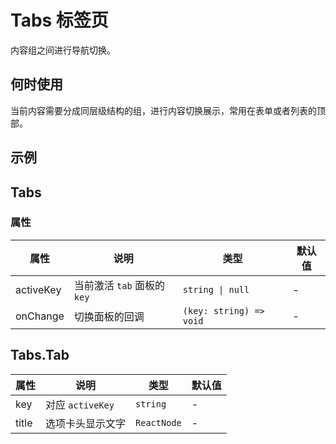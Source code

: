 # Tabs 标签页

内容组之间进行导航切换。

## 何时使用

当前内容需要分成同层级结构的组，进行内容切换展示，常用在表单或者列表的顶部。

## 示例

<code src="./demos/demo1.tsx"></code>

<!--<code src="./demos/demo2.tsx"></code>-->

<!--<code src="./demos/demo3.tsx"></code>-->

<!--<code src="./demos/demo4.tsx"></code>-->

## Tabs

### 属性

| 属性      | 说明                        | 类型                    | 默认值 |
| --------- | --------------------------- | ----------------------- | ------ |
| activeKey | 当前激活 `tab` 面板的 `key` | `string \| null`        | -      |
| onChange  | 切换面板的回调              | `(key: string) => void` | -      |

<!--### CSS 变量-->

<!--| 属性                        | 说明                                                                   | 默认值                      |-->
<!--| --------------------------- | ---------------------------------------------------------------------- | --------------------------- |-->
<!--| --active-line-border-radius | 当前激活 `tab` 下划线的圆角                                            | `var(--active-line-height)` |-->
<!--| --active-line-color         | 当前激活 `tab` 下划线的颜色                                            | `var(--adm-color-primary)`  |-->
<!--| --active-line-height        | 当前激活 `tab` 下划线的高度                                            | `2px`                       |-->
<!--| --active-title-color        | 当前激活 `tab` 选项文字颜色                                            | `var(--adm-color-primary)`  |-->
<!--| --content-padding           | `tab` 内容区的 `padding`                                               | `12px`                      |-->
<!--| --fixed-active-line-width   | 当前激活 `tab` 下划线的宽度，仅在 `activeLineMode` 为 `'fixed'` 时有效 | `30px`                      |-->
<!--| --title-font-size           | 选项卡头文字的大小                                                     | `17px`                      |-->

## Tabs.Tab

| 属性  | 说明             | 类型        | 默认值 |
| ----- | ---------------- | ----------- | ------ |
| key   | 对应 `activeKey` | `string`    | -      |
| title | 选项卡头显示文字 | `ReactNode` | -      |

<!--## FAQ-->

<!--### Tabs 是否支持 sticky 吸顶效果？-->

<!--支持，但是 Tabs 并没有一个类似于 `sticky` 的属性。你可以自己在 Tabs 的外层容器中增加一下 `position: sticky` 的 CSS 样式，从而实现吸顶效果。-->

<!--### Tabs 怎么配合 Swiper、PullToRefresh、InfiniteScroll 实现一个复杂的信息流界面？-->

<!--可以参考这个 [demo](https://codesandbox.io/s/mystifying-glitter-knpc7u?file=/src/components/getPullToRefreshlData.tsx)。-->
